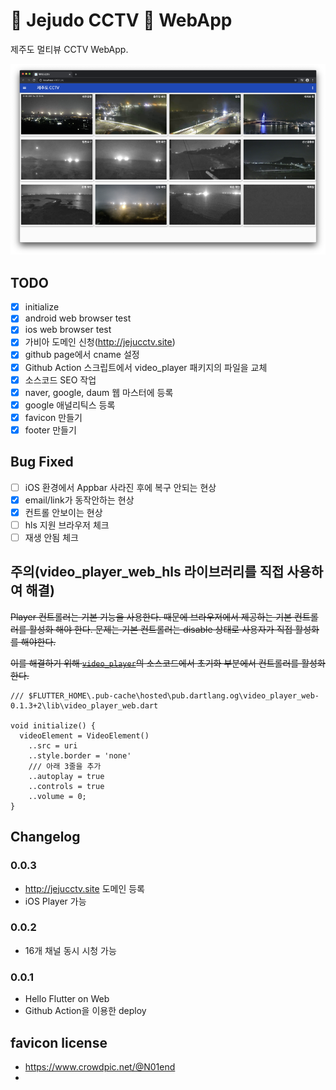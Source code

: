
# 🗿 Jejudo CCTV 🎦 WebApp

제주도 멀티뷰 CCTV WebApp.

![목표화면](assets/img/prototype-2.png)

## TODO

- [X] initialize
- [X] android web browser test
- [X] ios web browser test
- [X] 가비아 도메인 신청(http://jejucctv.site)
- [X] github page에서 cname 설정
- [X] Github Action 스크립트에서 video_player 패키지의 파일을 교체
- [X] 소스코드 SEO 작업
- [X] naver, google, daum 웹 마스터에 등록
- [X] google 애널리틱스 등록
- [X] favicon 만들기
- [X] footer 만들기

## Bug Fixed

- [ ] iOS 환경에서 Appbar 사라진 후에 복구 안되는 현상
- [X] email/link가 동작안하는 현상
- [X] 컨트롤 안보이는 현상
- [ ] hls 지원 브라우저 체크
- [ ] 재생 안됨 체크

## 주의(video_player_web_hls 라이브러리를 직접 사용하여 해결)

~~Player 컨트롤러는 기본 기능을 사용한다. 때문에 브라우저에서 제공하는 기본 컨트롤러를 활성화 해야 한다. 문제는 기본 컨트롤러는 disable 상태로 사용자가 직접 활성화를 해야한다.~~

~~이를 해결하기 위해 [```video_player```](https://pub.dev/packages/video_player_web)의 소스코드에서 초기화 부분에서 컨트롤러를 활성화한다.~~

```
/// $FLUTTER_HOME\.pub-cache\hosted\pub.dartlang.og\video_player_web-0.1.3+2\lib\video_player_web.dart

void initialize() {
  videoElement = VideoElement()
    ..src = uri
    ..style.border = 'none'
    /// 아래 3줄을 추가
    ..autoplay = true
    ..controls = true
    ..volume = 0;
}
```

## Changelog

### 0.0.3

- http://jejucctv.site 도메인 등록
- iOS Player 가능

### 0.0.2

- 16개 채널 동시 시청 가능

### 0.0.1
  
- Hello Flutter on Web
- Github Action을 이용한 deploy

## favicon license

- https://www.crowdpic.net/@N01end
- 
